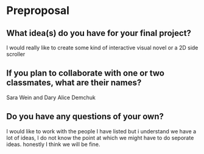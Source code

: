 # Preproposal

## What idea(s) do you have for your final project?

I would really like to create some kind of interactive visual novel or a 2D side scroller

## If you plan to collaborate with one or two classmates, what are their names?

Sara Wein and Dary Alice Demchuk

## Do you have any questions of your own?

I would like to work with the people I have listed but i understand we have a lot of ideas, I do not know the point at which we might have to do seporate ideas. honestly I think we will be fine.

